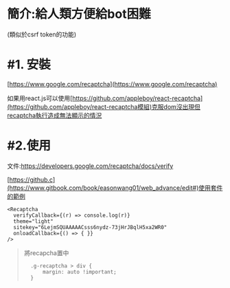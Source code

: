 # 簡介:給人類方便給bot困難

\(類似於csrf token的功能\)

# \#1.  安裝

[https://www.google.com/recaptcha](https://www.google.com/recaptcha)

如果用react.js可以使用[https://github.com/appleboy/react-recaptcha](https://github.com/appleboy/react-recaptcha模組)克服dom沒出現但recaptcha執行造成無法顯示的情況



# \#2.使用

文件:https://developers.google.com/recaptcha/docs/verify

[https://github.c](https://www.gitbook.com/book/easonwang01/web_advance/edit#)使用套件的範例

```
<Recaptcha
  verifyCallback={(r) => console.log(r)}
  theme="light"
  sitekey="6LejmSQUAAAAACsss6nydz-73jHrJBqlH5xa2WR0"
  onloadCallback={() => { }}
/>
```



> 將recapcha置中
>
> ```
>   .g-recaptcha > div { 
>       margin: auto !important;
>   }
> ```



